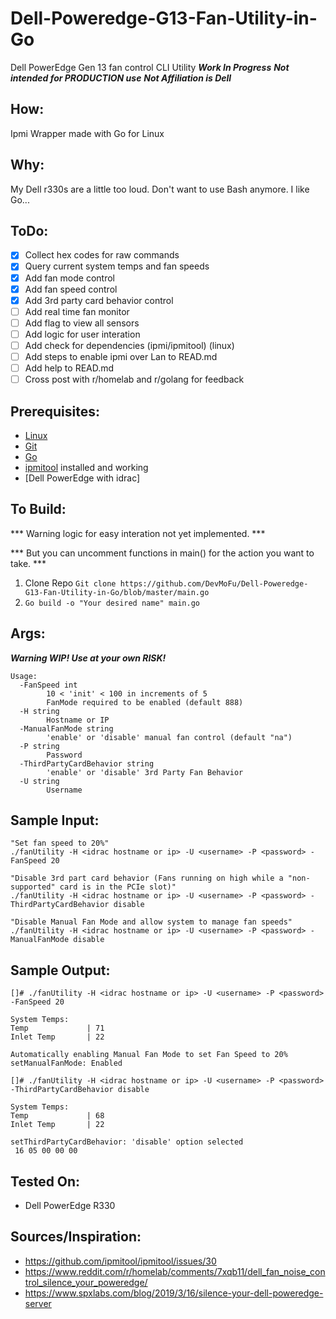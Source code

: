 # Dell-Poweredge-G13-Fan-Utility-in-Go
Dell PowerEdge Gen 13 fan control CLI Utility
***Work In Progress***
***Not intended for PRODUCTION use***
***Not Affiliation is Dell***

## How:
Ipmi Wrapper made with Go for Linux

## Why:
My Dell r330s are a little too loud. Don't want to use Bash anymore. I like Go...

## ToDo:
- [x] Collect hex codes for raw commands
- [x] Query current system temps and fan speeds
- [x] Add fan mode control
- [x] Add fan speed control
- [x] Add 3rd party card behavior control
- [ ] Add real time fan monitor
- [ ] Add flag to view all sensors
- [ ] Add logic for user interation
- [ ] Add check for dependencies (ipmi/ipmitool) (linux)
- [ ] Add steps to enable ipmi over Lan to READ.md
- [ ] Add help to READ.md
- [ ] Cross post with r/homelab and r/golang for feedback

## Prerequisites:
- [Linux](https://www.linux.org/)
- [Git](https://git-scm.com/)
- [Go](https://golang.org/)
- [ipmitool](http://www.aslab.com/support/kb/224.html) installed and working
- [Dell PowerEdge with idrac]

## To Build:
*** Warning logic for easy interation not yet implemented. ***

*** But you can uncomment functions in main() for the action you want to take. ***
1. Clone Repo `Git clone https://github.com/DevMoFu/Dell-Poweredge-G13-Fan-Utility-in-Go/blob/master/main.go`
2. `Go build -o "Your desired name" main.go`

## Args: 
***Warning WIP! Use at your own RISK!***
```
Usage:
  -FanSpeed int
        10 < 'init' < 100 in increments of 5
        FanMode required to be enabled (default 888)
  -H string
        Hostname or IP
  -ManualFanMode string
        'enable' or 'disable' manual fan control (default "na")
  -P string
        Password
  -ThirdPartyCardBehavior string
        'enable' or 'disable' 3rd Party Fan Behavior
  -U string
        Username
```

## Sample Input:
```
"Set fan speed to 20%"
./fanUtility -H <idrac hostname or ip> -U <username> -P <password> -FanSpeed 20

"Disable 3rd part card behavior (Fans running on high while a "non-supported" card is in the PCIe slot)"
./fanUtility -H <idrac hostname or ip> -U <username> -P <password> -ThirdPartyCardBehavior disable

"Disable Manual Fan Mode and allow system to manage fan speeds"
./fanUtility -H <idrac hostname or ip> -U <username> -P <password> -ManualFanMode disable
```

## Sample Output:
```
[]# ./fanUtility -H <idrac hostname or ip> -U <username> -P <password> -FanSpeed 20

System Temps:
Temp             | 71
Inlet Temp       | 22

Automatically enabling Manual Fan Mode to set Fan Speed to 20%
setManualFanMode: Enabled

[]# ./fanUtility -H <idrac hostname or ip> -U <username> -P <password> -ThirdPartyCardBehavior disable

System Temps:
Temp             | 68
Inlet Temp       | 22

setThirdPartyCardBehavior: 'disable' option selected
 16 05 00 00 00
```
## Tested On:
- Dell PowerEdge R330

## Sources/Inspiration:
- https://github.com/ipmitool/ipmitool/issues/30
- https://www.reddit.com/r/homelab/comments/7xqb11/dell_fan_noise_control_silence_your_poweredge/
- https://www.spxlabs.com/blog/2019/3/16/silence-your-dell-poweredge-server